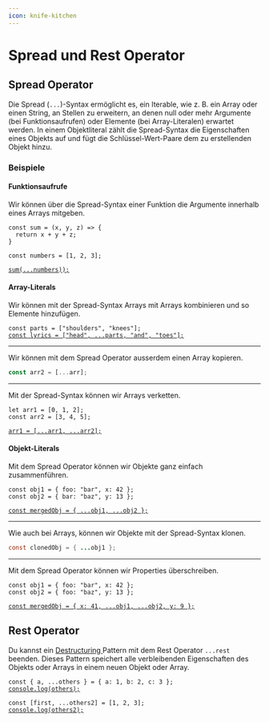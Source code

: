 ```yaml
---
icon: knife-kitchen
---
```


# Spread und Rest Operator

## Spread Operator

Die Spread (`...`)-Syntax ermöglicht es, ein Iterable, wie z. B. ein Array oder einen String, an Stellen zu erweitern, an denen null oder mehr Argumente (bei Funktionsaufrufen) oder Elemente (bei Array-Literalen) erwartet werden. In einem Objektliteral zählt die Spread-Syntax die Eigenschaften eines Objekts auf und fügt die Schlüssel-Wert-Paare dem zu erstellenden Objekt hinzu.

### Beispiele

#### Funktionsaufrufe

Wir können über die Spread-Syntax einer Funktion die Argumente innerhalb eines Arrays mitgeben.

<pre class="language-javascript"><code class="lang-javascript">const sum = (x, y, z) => {
  return x + y + z;
}

const numbers = [1, 2, 3];

<a data-footnote-ref href="#user-content-fn-1">sum(...numbers));</a>
</code></pre>

#### Array-Literals

Wir können mit der Spread-Syntax Arrays mit Arrays kombinieren und so Elemente hinzufügen.

<pre class="language-javascript"><code class="lang-javascript">const parts = ["shoulders", "knees"];
<a data-footnote-ref href="#user-content-fn-2">const lyrics = ["head", ...parts, "and", "toes"];</a>
</code></pre>

***

Wir können mit dem Spread Operator ausserdem einen Array kopieren.

```javascript
const arr2 = [...arr];
```

***

Mit der Spread-Syntax können wir Arrays verketten.

<pre class="language-javascript"><code class="lang-javascript">let arr1 = [0, 1, 2];
const arr2 = [3, 4, 5];

<a data-footnote-ref href="#user-content-fn-3">arr1 = [...arr1, ...arr2];</a>
</code></pre>

#### Objekt-Literals

Mit dem Spread Operator können wir Objekte ganz einfach zusammenführen.

<pre class="language-javascript"><code class="lang-javascript">const obj1 = { foo: "bar", x: 42 };
const obj2 = { bar: "baz", y: 13 };

<a data-footnote-ref href="#user-content-fn-4">const mergedObj = { ...obj1, ...obj2 };</a>
</code></pre>

***

Wie auch bei Arrays, können wir Objekte mit der Spread-Syntax klonen.

```java
const clonedObj = { ...obj1 };
```

***

Mit dem Spread Operator können wir Properties überschreiben.

<pre class="language-javascript"><code class="lang-javascript">const obj1 = { foo: "bar", x: 42 };
const obj2 = { foo: "baz", y: 13 };

<a data-footnote-ref href="#user-content-fn-5">const mergedObj = { x: 41, ...obj1, ...obj2, y: 9 };</a>
</code></pre>

## Rest Operator

Du kannst ein [Destructuring ](../objekte-und-datenstrukturen/destructuring.md)Pattern mit dem Rest Operator `...rest` beenden. Dieses Pattern speichert alle verbleibenden Eigenschaften des Objekts oder Arrays in einem neuen Objekt oder Array.

<pre class="language-javascript"><code class="lang-javascript">const { a, ...others } = { a: 1, b: 2, c: 3 };
<a data-footnote-ref href="#user-content-fn-6">console.log(others);</a>

const [first, ...others2] = [1, 2, 3];
<a data-footnote-ref href="#user-content-fn-7">console.log(others2);</a>
</code></pre>

[^1]: 6

[^2]: `["head", "shoulders", "knees", "and", "toes"]`

[^3]: `[0, 1, 2, 3, 4, 5]`

[^4]: `{ foo: "bar", x: 42, bar: "baz", y: 13 }`

[^5]: `{ x: 42, foo: "baz", y: 9 }`

[^6]: `{ b: 2, c: 3 }`

[^7]: `[2, 3]`
